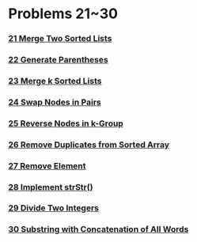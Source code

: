 # Problems 21~30

### [21 Merge Two Sorted Lists](/problems-21-~-30/21-merge-two-sorted-lists.md)

### [22 Generate Parentheses](/problems-21-~-30/22-generate-parentheses.md)

### [23 Merge k Sorted Lists](/problems-21-~-30/23-merge-k-sorted-lists.md)

### [24 Swap Nodes in Pairs](/problems-21-~-30/24-swap-nodes-in-pairs.md)

### [25 Reverse Nodes in k-Group](/problems-21-~-30/25-reverse-nodes-in-k-group.md)

### [26 Remove Duplicates from Sorted Array](/problems-21-~-30/26-remove-duplicates-from-sorted-array.md)

### [27 Remove Element](/problems-21-~-30/27-remove-element.md)

### [28 Implement strStr\(\)](/problems-21-~-30/28-implement-strstr.md)

### [29 Divide Two Integers](/29-divide-two-integers.md)

### [30 Substring with Concatenation of All Words](/problems-21-~-30/30-substring-with-concatenation-of-all-words.md)



